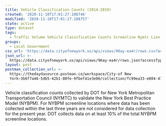 ```yaml
---
title: Vehicle Classification Counts (2014-2019)
created: '2020-11-10T17:01:27.108746'
modified: '2020-11-10T17:01:27.108757'
state: active
type: dataset
tags:
  - Traffic Volume Vehicle Classification Counts Screenline Nymtc Lion
groups:
  - Local Government
csv_url: 'https://data.cityofnewyork.us/api/views/96ay-ea4r/rows.csv?accessType=DOWNLOAD'
json_url: >-
  https://data.cityofnewyork.us/api/views/96ay-ea4r/rows.json?accessType=DOWNLOAD
layout: post
postman_collection_url: >-
  https://thedaydasource.postman.co/workspace/City-of New
  York~3b6f7a46-5db5-42b1-80fe-9fbef41e3e06/collection/fc99ea33-e804-474e-9d1b-f073b05bf193
---
```

Vehicle classification counts collected by DOT for New York Metropolitan Transportation Council (NYMTC) to validate the New York Best Practice Model (NYBPM). For NYBPM screenline locations where data has been collected within the last three years are not considered for data collection for the present year. DOT collects data on at least 10% of the total NYBPM screenline locations.
